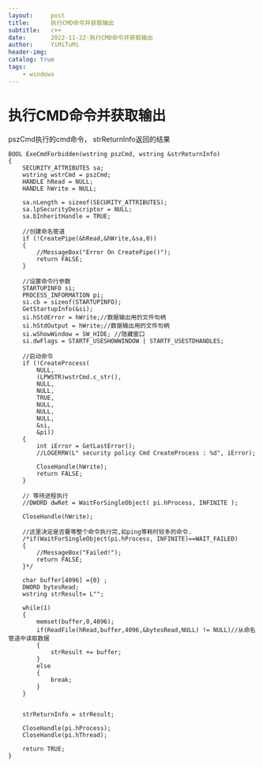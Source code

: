 ```yaml
---
layout:     post
title:      执行CMD命令并获取输出
subtitle:   c++
date:       2022-11-22-执行CMD命令并获取输出
author:     YiMiTuMi
header-img: 
catalog: true
tags:
    - windows
---
```


# 执行CMD命令并获取输出

pszCmd执行的cmd命令， strReturnInfo返回的结果

	BOOL ExeCmdForbidden(wstring pszCmd, wstring &strReturnInfo)
	{
		SECURITY_ATTRIBUTES sa;
		wstring wstrCmd = pszCmd;
		HANDLE hRead = NULL;
		HANDLE hWrite = NULL;
	
		sa.nLength = sizeof(SECURITY_ATTRIBUTES);
		sa.lpSecurityDescriptor = NULL;
		sa.bInheritHandle = TRUE;
	
		//创建命名管道
		if (!CreatePipe(&hRead,&hWrite,&sa,0)) 
		{
			//MessageBox("Error On CreatePipe()");
			return FALSE;
		}
		
		//设置命令行参数
		STARTUPINFO si;
		PROCESS_INFORMATION pi;
		si.cb = sizeof(STARTUPINFO);
		GetStartupInfo(&si);
		si.hStdError = hWrite;//数据输出用的文件句柄
		si.hStdOutput = hWrite;//数据输出用的文件句柄
		si.wShowWindow = SW_HIDE; //隐藏窗口
		si.dwFlags = STARTF_USESHOWWINDOW | STARTF_USESTDHANDLES;
	
		//启动命令
		if (!CreateProcess(
			NULL,
			(LPWSTR)wstrCmd.c_str(),
			NULL,
			NULL,
			TRUE,
			NULL,
			NULL,
			NULL,
			&si,
			&pi))
		{
			int iError = GetLastError();
			//LOGERRW(L" security policy Cmd CreateProcess : %d", iError);
	
			CloseHandle(hWrite);
			return FALSE;
		}
	
		// 等待进程执行
		//DWORD dwRet = WaitForSingleObject( pi.hProcess, INFINITE );
	
		CloseHandle(hWrite);
	
		//这里决定是否要等整个命令执行完,如ping等耗时较多的命令.
		/*if(WaitForSingleObject(pi.hProcess, INFINITE)==WAIT_FAILED)
		{
			//MessageBox("Failed!");
			return FALSE;
		}*/
	
		char buffer[4096] ={0} ;
		DWORD bytesRead;
		wstring strResult= L"";
	
		while(1)
		{
			memset(buffer,0,4096);
			if(ReadFile(hRead,buffer,4096,&bytesRead,NULL) != NULL)//从命名管道中读取数据
			{
				strResult += buffer;
			}
			else
			{
				break;
			}
		}
	
	
		strReturnInfo = strResult;
	
		CloseHandle(pi.hProcess);
		CloseHandle(pi.hThread);
	
		return TRUE;
	}